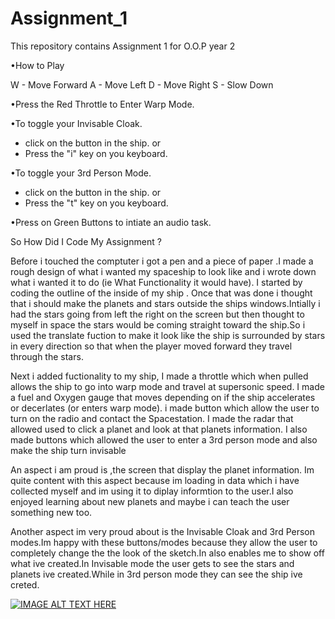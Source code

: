 # Assignment_1
This repository contains Assignment 1 for O.O.P year 2


•How to Play 

W - Move Forward
A - Move Left
D - Move Right
S - Slow Down


•Press the Red Throttle to Enter Warp Mode.

•To toggle your Invisable Cloak.

- click on the button in the ship.
				or
- Press the "i" key on you keyboard.


•To toggle your 3rd Person Mode.

- click on the button in the ship.
				or
- Press the "t" key on you keyboard.


•Press on Green Buttons to intiate an audio task.




So How Did I Code My Assignment ?

Before i touched the comptuter i got a pen and a piece of paper .I made a rough design of what i wanted my spaceship to look like and i wrote down what i wanted it to do 
(ie What Functionality it would have). I started by coding the outline of the inside of my ship . Once that was done i thought that i should make the planets and stars outside 
the ships windows.Intially i had the stars going from left the right on the screen but then thought to myself in space the stars would be coming straight toward the ship.So i 
used the translate fuction to make it look like the ship is surrounded by stars in every direction so that when the player moved forward they travel through the stars.

Next i added fuctionality to my ship, I made a throttle which when pulled allows the ship to go into warp mode and travel at supersonic speed. 
I made a fuel and Oxygen gauge that moves depending on if the ship accelerates or decerlates (or enters warp mode).
i made button which allow the user to turn on the radio and contact the Spacestation.
I made the radar that allowed used to click a planet and look at that planets information.
I also made buttons which allowed the user to enter a 3rd person mode and also make the ship turn invisable

An aspect i am  proud is ,the screen that display the planet information. Im quite content with this aspect because im loading in data which i have collected myself and 
im using it to diplay informtion to the user.I also enjoyed learning about new planets and maybe i can teach the user something new too.

Another aspect im very proud about is the Invisable Cloak and 3rd Person modes.Im happy with these buttons/modes because they allow the user to completely change the 
the look of the sketch.In also enables me to show off what ive created.In Invisable mode the user gets to see the stars and planets ive created.While in 3rd person mode 
they can see the ship ive creted.

[![IMAGE ALT TEXT HERE](http://img.youtube.com/vi/https://youtu.be/vecMCz1eB1s/0.jpg)](http://www.youtube.com/watch?v=https://youtu.be/vecMCz1eB1s)